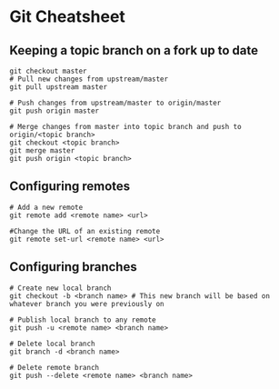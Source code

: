 # Git Cheatsheet

## Keeping a topic branch on a fork up to date
```shell
git checkout master
# Pull new changes from upstream/master
git pull upstream master

# Push changes from upstream/master to origin/master
git push origin master

# Merge changes from master into topic branch and push to origin/<topic branch>
git checkout <topic branch>
git merge master
git push origin <topic branch>
```

## Configuring remotes
```shell
# Add a new remote
git remote add <remote name> <url>

#Change the URL of an existing remote
git remote set-url <remote name> <url>
```

## Configuring branches
```shell
# Create new local branch
git checkout -b <branch name> # This new branch will be based on whatever branch you were previously on

# Publish local branch to any remote
git push -u <remote name> <branch name>

# Delete local branch
git branch -d <branch name>

# Delete remote branch
git push --delete <remote name> <branch name> 
```